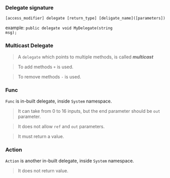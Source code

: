 ### Delegate signature
```
[access_modifier] delegate [return_type] [deligate_name]([parameters])
```

example: <code>public delegate void MyDelegate(string msg);</code>

### Multicast Delegate
> A <code>delegate</code> which points to multiple methods, is called <i><b>multicast</b></i>

> To add methods <code>+</code> is used.

> To remove methods <code>-</code> is used.


### Func

<code>Func</code> is in-built delegate, inside <code>System</code> namespace.

> It can take from 0 to 16 inputs, but the end parameter should be <code>out</code> parameter.

> It does not allow <code>ref</code> and <code>out</code> parameters.

> It must return a value.


### Action

<code>Action</code> is another in-built delegate, inside <code>System</code> namespace.

> It does not return value.
